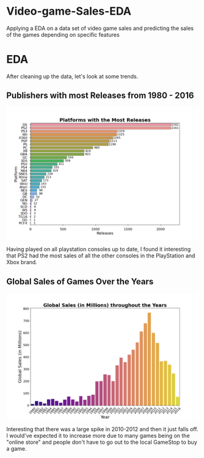 # Video-game-Sales-EDA
Applying a EDA on a data set of video game sales and predicting the sales of the games depending on specific features

# EDA

After cleaning up the data, let's look at some trends.

## Publishers with most Releases from 1980 - 2016
![alt text](https://github.com/jbofill10/Video-game-Sales-EDA/blob/master/Charts/All_Time_Platform_Releases.png)

Having played on all playstation consoles up to date, I found it interesting that PS2 had the most sales of all the other consoles in the PlayStation and Xbox brand.

## Global Sales of Games Over the Years
![alt text](https://github.com/jbofill10/Video-game-Sales-EDA/blob/master/Charts/Yearly_Global_Sales.png)

Interesting that there was a large spike in 2010-2012 and then it just falls off. I would've expected it to increase more due to many games being on the "online store" and people don't have to go out to the local GameStop to buy a game. 
